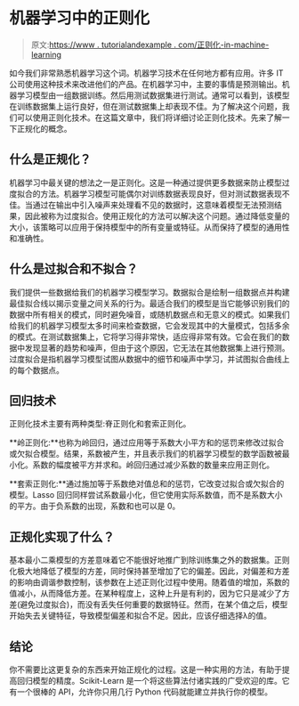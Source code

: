 # 机器学习中的正则化

> 原文:[https://www . tutorialandexample . com/正则化-in-machine-learning](https://www.tutorialandexample.com/regularization-in-machine-learning)

如今我们非常熟悉机器学习这个词。机器学习技术在任何地方都有应用。许多 IT 公司使用这种技术来改进他们的产品。在机器学习中，主要的事情是预测输出。机器学习模型由一组数据训练。然后用测试数据集进行测试。通常可以看到，该模型在训练数据集上运行良好，但在测试数据集上却表现不佳。为了解决这个问题，我们可以使用正则化技术。在这篇文章中，我们将详细讨论正则化技术。先来了解一下正规化的概念。

## 什么是正规化？

机器学习中最关键的想法之一是正则化。这是一种通过提供更多数据来防止模型过度拟合的方法。机器学习模型可能偶尔对训练数据表现良好，但对测试数据表现不佳。当通过在输出中引入噪声来处理看不见的数据时，这意味着模型无法预测结果，因此被称为过度拟合。使用正规化的方法可以解决这个问题。通过降低变量的大小，该策略可以应用于保持模型中的所有变量或特征。从而保持了模型的通用性和准确性。

## 什么是过拟合和不拟合？

我们提供一些数据给我们的机器学习模型学习。数据拟合是绘制一组数据点并构建最佳拟合线以揭示变量之间关系的行为。最适合我们的模型是当它能够识别我们的数据中所有相关的模式，同时避免噪音，或随机数据点和无意义的模式。如果我们给我们的机器学习模型太多时间来检查数据，它会发现其中的大量模式，包括多余的模式。在测试数据集上，它将学习得非常快，适应得非常有效。它会在我们的数据中发现显著的趋势和噪声，但由于这个原因，它无法在其他数据集上进行预测。过度拟合是指机器学习模型试图从数据中的细节和噪声中学习，并试图拟合曲线上的每个数据点。

## 回归技术

正则化技术主要有两种类型:脊正则化和套索正则化。

**岭正则化:**也称为岭回归，通过应用等于系数大小平方和的惩罚来修改过拟合或欠拟合模型。结果，系数被产生，并且表示我们的机器学习模型的数学函数被最小化。系数的幅度被平方并求和。岭回归通过减少系数的数量来应用正则化。

**套索正则化:**通过施加等于系数绝对值总和的惩罚，它改变过拟合或欠拟合的模型。Lasso 回归同样尝试系数最小化，但它使用实际系数值，而不是系数大小的平方。由于负系数的出现，系数和也可以是 0。

## 正规化实现了什么？

基本最小二乘模型的方差意味着它不能很好地推广到除训练集之外的数据集。正则化极大地降低了模型的方差，同时保持甚至增加了它的偏差。因此，对偏差和方差的影响由调谐参数控制，该参数在上述正则化过程中使用。随着值的增加，系数的值减小，从而降低方差。在某种程度上，这种上升是有利的，因为它只是减少了方差(避免过度拟合)，而没有丢失任何重要的数据特征。然而，在某个值之后，模型开始失去关键特征，导致模型偏差和拟合不足。因此，应该仔细选择λ的值。

## 结论

你不需要比这更复杂的东西来开始正规化的过程。这是一种实用的方法，有助于提高回归模型的精度。Scikit-Learn 是一个将这些算法付诸实践的广受欢迎的库。它有一个很棒的 API，允许你只用几行 Python 代码就能建立并执行你的模型。